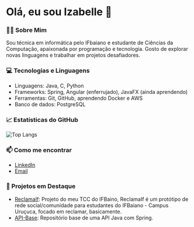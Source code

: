 # Olá, eu sou Izabelle 👋

### 👨‍💻 Sobre Mim
Sou técnica em informática pelo IFbaiano e estudante de Ciências da Computação, apaixonada por programação e tecnologia. Gosto de explorar novas linguagens e trabalhar em projetos desafiadores. 

### 💻 Tecnologias e Linguagens
- Linguagens:  Java, C, Python
- Frameworks: Spring, Angular (enferrujado), JavaFX (ainda aprendendo)
- Ferramentas: Git, GitHub, aprendendo Docker e AWS
- Banco de dados: PostgreSQL


### 📈 Estatísticas do GitHub
![Top Langs](https://github-readme-stats.vercel.app/api/top-langs/?username=trem-balinha-da-vu&layout=compact)
<!-- ![Estatísticas do GitHub](https://github-readme-stats.vercel.app/api?username=trem-balinha-da-vu&show_icons=true&theme=radical) -->

### 📫 Como me encontrar
- [LinkedIn](https://www.linkedin.com/in/izabelle-garcez-662094299)
- [Email](mailto:izabellegarcez33@gmail.com)

### 🚀 Projetos em Destaque
- [ReclamaIf](https://github.com/trem-balinha-da-vu/reclamaif): Projeto do meu TCC do IFBaino, ReclamaIf é um protótipo de rede social/comunidade para estudantes do IFBaiano - Campus Uruçuca, focado em reclamar, basicamente.
- [API-Base](https://github.com/trem-balinha-da-vu/sistema-usuario): Repositório base de uma API Java com Spring.
